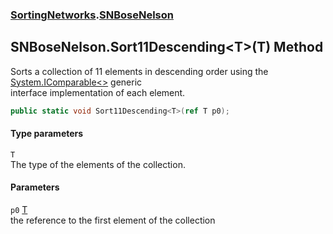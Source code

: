 ### [SortingNetworks](./SortingNetworks.md 'SortingNetworks').[SNBoseNelson](./SortingNetworks-SNBoseNelson.md 'SortingNetworks.SNBoseNelson')
## SNBoseNelson.Sort11Descending&lt;T&gt;(T) Method
Sorts a collection of 11 elements in descending order using the [System.IComparable&lt;&gt;](https://docs.microsoft.com/en-us/dotnet/api/System.IComparable-1 'System.IComparable`1') generic  
interface implementation of each element.  
```csharp
public static void Sort11Descending<T>(ref T p0);
```
#### Type parameters
<a name='SortingNetworks-SNBoseNelson-Sort11Descending-T-(T)-T'></a>
`T`  
The type of the elements of the collection.  
  
#### Parameters
<a name='SortingNetworks-SNBoseNelson-Sort11Descending-T-(T)-p0'></a>
`p0` [T](#SortingNetworks-SNBoseNelson-Sort11Descending-T-(T)-T 'SortingNetworks.SNBoseNelson.Sort11Descending&lt;T&gt;(T).T')  
the reference to the first element of the collection  
  
